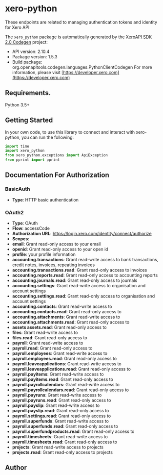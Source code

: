 # xero-python
These endpoints are related to managing authentication tokens and identity for Xero API

The `xero_python` package is automatically generated by the [XeroAPI SDK 2.0 Codegen](https://github.com/xero-github/xeroapi-sdk-codegen) project:

- API version: 2.10.4
- Package version: 1.5.3
- Build package: org.openapitools.codegen.languages.PythonClientCodegen
For more information, please visit [https://developer.xero.com](https://developer.xero.com)

## Requirements.

Python 3.5+

## Getting Started

In your own code, to use this library to connect and interact with xero-python,
you can run the following:

```python
import time
import xero_python
from xero_python.exceptions import ApiException
from pprint import pprint

```



## Documentation For Authorization


### BasicAuth

- **Type**: HTTP basic authentication

### OAuth2

- **Type**: OAuth
- **Flow**: accessCode
- **Authorization URL**: https://login.xero.com/identity/connect/authorize
- **Scopes**: 
 - **email**: Grant read-only access to your email
 - **openid**: Grant read-only access to your open id
 - **profile**: your profile information
 - **accounting.transactions**: Grant read-write access to bank transactions, credit notes, invoices, repeating invoices
 - **accounting.transactions.read**: Grant read-only access to invoices
 - **accounting.reports.read**: Grant read-only access to accounting reports
 - **accounting.journals.read**: Grant read-only access to journals
 - **accounting.settings**: Grant read-write access to organisation and account settings
 - **accounting.settings.read**: Grant read-only access to organisation and account settings
 - **accounting.contacts**: Grant read-write access to
 - **accounting.contacts.read**: Grant read-only access to
 - **accounting.attachments**: Grant read-write access to
 - **accounting.attachments.read**: Grant read-only access to
 - **assets assets.read**: Grant read-only access to
 - **files**: Grant read-write access to
 - **files.read**: Grant read-only access to
 - **payroll**: Grant read-write access to
 - **payroll.read**: Grant read-only access to
 - **payroll.employees**: Grant read-write access to
 - **payroll.employees.read**: Grant read-only access to
 - **payroll.leaveapplications**: Grant read-write access to
 - **payroll.leaveapplications.read**: Grant read-only access to
 - **payroll.payitems**: Grant read-write access to
 - **payroll.payitems.read**: Grant read-only access to
 - **payroll.payrollcalendars**: Grant read-write access to
 - **payroll.payrollcalendars.read**: Grant read-only access to
 - **payroll.payruns**: Grant read-write access to
 - **payroll.payruns.read**: Grant read-only access to
 - **payroll.payslip**: Grant read-write access to
 - **payroll.payslip.read**: Grant read-only access to
 - **payroll.settings.read**: Grant read-only access to
 - **payroll.superfunds**: Grant read-write access to
 - **payroll.superfunds.read**: Grant read-only access to
 - **payroll.superfundproducts.read**: Grant read-only access to
 - **payroll.timesheets**: Grant read-write access to
 - **payroll.timesheets.read**: Grant read-only access to
 - **projects**: Grant read-write access to projects
 - **projects.read**: Grant read-only access to projects


## Author



